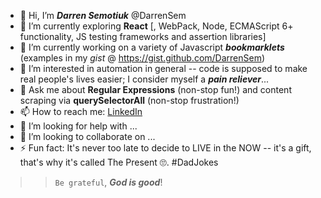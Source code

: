 <!-- My GITHUB (not just gist!) - README.md in root of DarrenSem - DarrenSem -->
- 👋 Hi, I’m ___Darren Semotiuk___ @DarrenSem
- 🌱 I’m currently exploring __React__ \[, WebPack, Node, ECMAScript 6+ functionality, JS testing frameworks and assertion libraries\]
- 🔭 I’m currently working on a variety of Javascript ___bookmarklets___ (examples in my _gist_ @ https://gist.github.com/DarrenSem)
- 👀 I’m interested in automation in general -- code is supposed to make real people's lives easier; I consider myself a ___pain reliever___...
- 💬 Ask me about __Regular Expressions__ (non-stop fun!) and content scraping via __querySelectorAll__ (non-stop frustration!)
- 📫 How to reach me: [LinkedIn](https://www.linkedin.com/in/DarrenSem)
- 🤔 I’m looking for help with ...
- 👯 I’m looking to collaborate on ...
- ⚡ Fun fact: It's never too late to decide to LIVE in the NOW -- it's a gift, that's why it's called The Present 🙄. #DadJokes
> > `Be grateful`, ___God is good___!

<!---
**DarrenSem/DarrenSem** is a ✨ _special_ ✨ repository because its `README.md` (this file) appears on your GitHub profile.
You can click the Preview link to take a look at your changes.
--->
